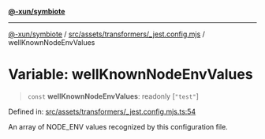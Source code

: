 [**@-xun/symbiote**](../../../../../README.md)

***

[@-xun/symbiote](../../../../../README.md) / [src/assets/transformers/\_jest.config.mjs](../README.md) / wellKnownNodeEnvValues

# Variable: wellKnownNodeEnvValues

> `const` **wellKnownNodeEnvValues**: readonly \[`"test"`\]

Defined in: [src/assets/transformers/\_jest.config.mjs.ts:54](https://github.com/Xunnamius/symbiote/blob/2376b219bdb1558890876bfc92d0b193f658dcce/src/assets/transformers/_jest.config.mjs.ts#L54)

An array of NODE_ENV values recognized by this configuration file.
